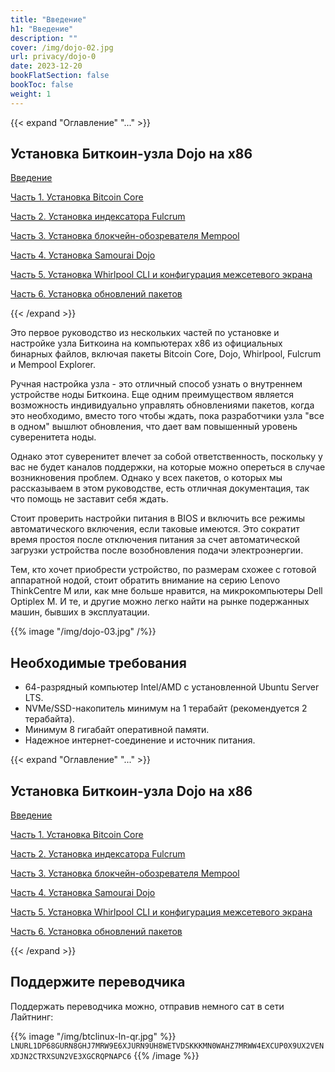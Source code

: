```yaml
---
title: "Введение"
h1: "Введение"
description: ""
cover: /img/dojo-02.jpg
url: privacy/dojo-0
date: 2023-12-20
bookFlatSection: false
bookToc: false
weight: 1
---
```


{{< expand "Оглавление" "..." >}}

## Установка Биткоин-узла Dojo на x86

[Введение](/privacy/dojo-0)

[Часть 1. Установка Bitcoin Core](/privacy/dojo-1)

[Часть 2. Установка индексатора Fulcrum](/privacy/dojo-2)

[Часть 3. Установка блокчейн-обозревателя Mempool](/privacy/dojo-3)

[Часть 4. Установка Samourai Dojo](/privacy/dojo-4)

[Часть 5. Установка Whirlpool CLI и конфигурация межсетевого экрана](/privacy/dojo-5)

[Часть 6. Установка обновлений пакетов](/privacy/dojo-6)

{{< /expand >}}

Это первое руководство из нескольких частей по установке и настройке узла Биткоина на компьютерах x86 из официальных бинарных файлов, включая пакеты Bitcoin Core, Dojo, Whirlpool, Fulcrum и Mempool Explorer.

Ручная настройка узла - это отличный способ узнать о внутреннем устройстве ноды Биткоина. Еще одним преимуществом является возможность индивидуально управлять обновлениями пакетов, когда это необходимо, вместо того чтобы ждать, пока разработчики узла "все в одном" вышлют обновления, что дает вам повышенный уровень суверенитета ноды.

Однако этот суверенитет влечет за собой ответственность, поскольку у вас не будет каналов поддержки, на которые можно опереться в случае возникновения проблем. Однако у всех пакетов, о которых мы рассказываем в этом руководстве, есть отличная документация, так что помощь не заставит себя ждать.

Стоит проверить настройки питания в BIOS и включить все режимы автоматического включения, если таковые имеются. Это сократит время простоя после отключения питания за счет автоматической загрузки устройства после возобновления подачи электроэнергии.

Тем, кто хочет приобрести устройство, по размерам схожее с готовой аппаратной нодой, стоит обратить внимание на серию Lenovo ThinkCentre M или, как мне больше нравится, на микрокомпьютеры Dell Optiplex M. И те, и другие можно легко найти на рынке подержанных машин, бывших в эксплуатации.

{{% image "/img/dojo-03.jpg" /%}}

## Необходимые требования

- 64-разрядный компьютер Intel/AMD с установленной Ubuntu Server LTS.
- NVMe/SSD-накопитель минимум на 1 терабайт (рекомендуется 2 терабайта).
- Минимум 8 гигабайт оперативной памяти.
- Надежное интернет-соединение и источник питания.

{{< expand "Оглавление" "..." >}}

## Установка Биткоин-узла Dojo на x86

[Введение](/privacy/dojo-0)

[Часть 1. Установка Bitcoin Core](/privacy/dojo-1)

[Часть 2. Установка индексатора Fulcrum](/privacy/dojo-2)

[Часть 3. Установка блокчейн-обозревателя Mempool](/privacy/dojo-3)

[Часть 4. Установка Samourai Dojo](/privacy/dojo-4)

[Часть 5. Установка Whirlpool CLI и конфигурация межсетевого экрана](/privacy/dojo-5)

[Часть 6. Установка обновлений пакетов](/privacy/dojo-6)

{{< /expand >}}

## Поддержите переводчика

Поддержать переводчика можно, отправив немного сат в сети Лайтнинг:

{{% image "/img/btclinux-ln-qr.jpg" %}}
`LNURL1DP68GURN8GHJ7MRW9E6XJURN9UH8WETVDSKKKMN0WAHZ7MRWW4EXCUP0X9UX2VENXDJN2CTRXSUN2VE3XGCRQPNAPC6`
{{% /image %}}